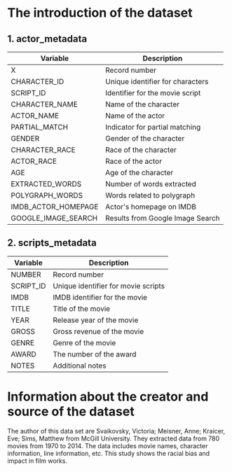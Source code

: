 # The introduction of the dataset
## 1. actor_metadata
| Variable              | Description                                     |
| --------------------- | ----------------------------------------------- |
| X                     | Record number                                   |    
| CHARACTER_ID          | Unique identifier for characters                |
| SCRIPT_ID             | Identifier for the movie script                 |
| CHARACTER_NAME        | Name of the character                           |
| ACTOR_NAME            | Name of the actor                               |
| PARTIAL_MATCH         | Indicator for partial matching                  |
| GENDER                | Gender of the character                         |     
| CHARACTER_RACE        | Race of the character                           |
| ACTOR_RACE            | Race of the actor                               |
| AGE                   | Age of the character                            |
| EXTRACTED_WORDS       | Number of words extracted                       |
| POLYGRAPH_WORDS       | Words related to polygraph                      |
| IMDB_ACTOR_HOMEPAGE   | Actor's homepage on IMDB                        |
| GOOGLE_IMAGE_SEARCH   | Results from Google Image Search                |

## 2. scripts_metadata
| Variable  | Description                   |
| --------- | ----------------------------- |
| NUMBER    | Record number                 |
| SCRIPT_ID | Unique identifier for movie scripts |
| IMDB      | IMDB identifier for the movie |
| TITLE     | Title of the movie            |
| YEAR      | Release year of the movie     |
| GROSS     | Gross revenue of the movie    |
| GENRE     | Genre of the movie            |
| AWARD     | The number of the award       |
| NOTES     | Additional notes              |

# Information about the creator and source of the dataset
The author of this data set are Svaikovsky, Victoria; Meisner, Anne; Kraicer, Eve; Sims, Matthew from McGill University. They extracted data from 780 movies from 1970 to 2014. The data includes movie names, character information, line information, etc. This study shows the racial bias and impact in film works.

